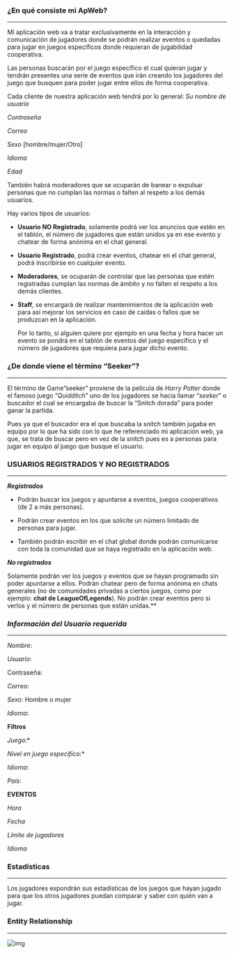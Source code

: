 ### **¿En qué consiste mi ApWeb?**

------



Mi aplicación web va a tratar exclusivamente en la interacción y comunicación de jugadores donde se podrán realizar eventos o quedadas para jugar en juegos específicos donde requieran de jugabilidad cooperativa. 

Las personas buscarán por el juego específico el cual quieran jugar y tendrán presentes una serie de eventos que irán creando los jugadores del juego que busquen para poder jugar entre ellos de forma cooperativa.

Cada cliente de nuestra aplicación web tendrá por lo general:
*Su nombre de usuario*

*Contraseña*

*Correo*

*Sexo* [hombre/mujer/Otro]

*Idioma*

*Edad*

También habrá moderadores que se ocuparán de banear o expulsar personas que no cumplan las normas o falten al respeto a los demás usuarios.

Hay varios tipos de usuarios:

- **Usuario NO Registrado**, solamente podrá ver los anuncios que estén en el tablón, el número de jugadores que están unidos ya en ese evento y chatear de forma anónima en el chat general.

- **Usuario Registrado**, podrá crear eventos, chatear en el chat general, podrá inscribirse en cualquier evento.

- **Moderadores**, se ocuparán de controlar que las personas que estén registradas cumplan las normas de ámbito y no falten el respeto a los demás clientes.

- **Staff**, se encargará de realizar mantenimientos de la aplicación web para así mejorar los servicios en caso de caídas o fallos que se produzcan en la aplicación.

  Por lo tanto, si alguien quiere por ejemplo en una fecha y hora hacer un evento se pondrá en el tablón de eventos del juego específico y el número de jugadores que requiera para jugar dicho evento.



### **¿De donde viene el término “Seeker”?**

------



El término de Game”seeker” proviene de la película de *Harry Potter* donde el famoso juego “*Quidditch*” uno de los jugadores se hacía llamar “*seeker*” o buscador el cual se encargaba de buscar la “Snitch dorada” para poder ganar la partida. 

Pues ya que el buscador era el que buscaba la snitch también jugaba en equipo por lo que ha sido con lo que he referenciado mi aplicación web, ya que, se trata de buscar pero en vez de la snitch pues es a personas para jugar en equipo al juego que busque el usuario.



### **USUARIOS REGISTRADOS Y NO REGISTRADOS**

------



***Registrados***

- Podrán buscar los juegos y apuntarse a eventos, juegos cooperativos (de 2 a más personas).



- Podrán crear eventos en los que solicite un número limitado de personas para jugar.



- También podrán escribir en el chat global donde podrán comunicarse con toda la comunidad que se haya registrado en la aplicación web.

***No registrados***

Solamente podrán ver los juegos y eventos que se hayan programado sin poder apuntarse a ellos.
Podrán chatear pero de forma anónima en chats generales (no de comunidades privadas a ciertos juegos, como por ejemplo: **chat de LeagueOfLegends**).
No podrán crear eventos pero si verlos y el número de personas que están unidas.**



### ***Información del Usuario requerida***

------



*Nombre*: 

*Usuario*:

Contraseña:

*Correo*:

*Sexo*: Hombre o mujer

*Idioma*:



**Filtros**

*Juego*:*

*Nivel en juego específico*:*

*Idioma*:

*País*:



**EVENTOS**

*Hora*

*Fecha*

*Límite de jugadores*

*Idioma*



### **Estadísticas**

------



Los jugadores expondrán sus estadísticas de los juegos que hayan jugado para que los otros jugadores puedan comparar y saber con quién van a jugar.



### Entity Relationship

------



![img](https://lh6.googleusercontent.com/g3QZv6kmPuOPMpJn5Qh2FSOx5HMWFG6Ff9I9DsRZILqyRSLhP6AuBxfd6x93q3GV7zLqz5_BjjfHlcGC1pTk2avQrXYA38Y7XYsPsLo3GgXfChUSQMIGiHeGOxMUj675qVpo4UnPvhQ8KlSO7MBoe2R57JYUH9_g1szzksu-uKFNby5pi5uf2fF_)
